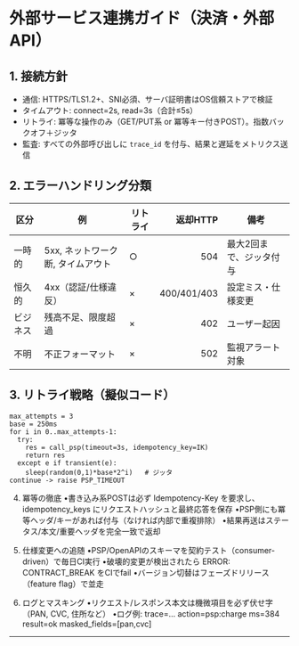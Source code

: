 <!-- freshcart/docs/10_engineering/INTEGRATIONS.md -->
# 外部サービス連携ガイド（決済・外部API）

## 1. 接続方針
- 通信: HTTPS/TLS1.2+、SNI必須、サーバ証明書はOS信頼ストアで検証
- タイムアウト: connect=2s, read=3s（合計≤5s）
- リトライ: 冪等な操作のみ（GET/PUT系 or 冪等キー付きPOST）。指数バックオフ＋ジッタ
- 監査: すべての外部呼び出しに `trace_id` を付与、結果と遅延をメトリクス送信

## 2. エラーハンドリング分類
| 区分 | 例 | リトライ | 返却HTTP | 備考 |
|---|---|---|---:|---|
| 一時的 | 5xx, ネットワーク断, タイムアウト | ○ | 504 | 最大2回まで、ジッタ付与 |
| 恒久的 | 4xx（認証/仕様違反） | × | 400/401/403 | 設定ミス・仕様変更 |
| ビジネス | 残高不足、限度超過 | × | 402 | ユーザー起因 |
| 不明 | 不正フォーマット | × | 502 | 監視アラート対象 |

## 3. リトライ戦略（擬似コード）
```pseudo
max_attempts = 3
base = 250ms
for i in 0..max_attempts-1:
  try:
    res = call_psp(timeout=3s, idempotency_key=IK)
    return res
  except e if transient(e):
    sleep(random(0,1)*base*2^i)   # ジッタ
continue -> raise PSP_TIMEOUT
```

4. 冪等の徹底
•書き込み系POSTは必ず Idempotency-Key を要求し、idempotency_keys にリクエストハッシュと最終応答を保存
•PSP側にも冪等ヘッダ/キーがあれば付与（なければ内部で重複排除）
•結果再送はステータス/本文/重要ヘッダを完全一致で返却

5. 仕様変更への追随
•PSP/OpenAPIのスキーマを契約テスト（consumer-driven）で毎日CI実行
•破壊的変更が検出されたら ERROR: CONTRACT_BREAK をCIでfail
•バージョン切替はフェーズドリリース（feature flag）で並走

6. ログとマスキング
•リクエスト/レスポンス本文は機微項目を必ず伏せ字（PAN, CVC, 住所など）
•ログ例: trace=... action=psp:charge ms=384 result=ok masked_fields=[pan,cvc]

---
